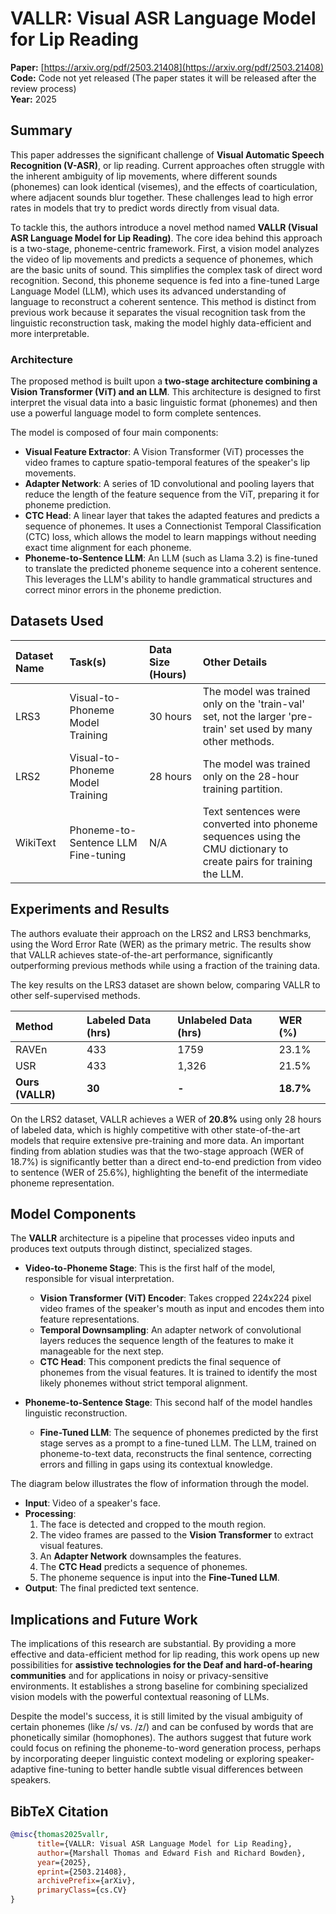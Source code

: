 # VALLR: Visual ASR Language Model for Lip Reading

**Paper:** [https://arxiv.org/pdf/2503.21408](https://arxiv.org/pdf/2503.21408)  
**Code:** Code not yet released (The paper states it will be released after the review process)  
**Year:** 2025

## Summary

This paper addresses the significant challenge of **Visual Automatic Speech Recognition (V-ASR)**, or lip reading. Current approaches often struggle with the inherent ambiguity of lip movements, where different sounds (phonemes) can look identical (visemes), and the effects of coarticulation, where adjacent sounds blur together. These challenges lead to high error rates in models that try to predict words directly from visual data.

To tackle this, the authors introduce a novel method named **VALLR (Visual ASR Language Model for Lip Reading)**. The core idea behind this approach is a two-stage, phoneme-centric framework. First, a vision model analyzes the video of lip movements and predicts a sequence of phonemes, which are the basic units of sound. This simplifies the complex task of direct word recognition. Second, this phoneme sequence is fed into a fine-tuned Large Language Model (LLM), which uses its advanced understanding of language to reconstruct a coherent sentence. This method is distinct from previous work because it separates the visual recognition task from the linguistic reconstruction task, making the model highly data-efficient and more interpretable.

### Architecture

The proposed method is built upon a **two-stage architecture combining a Vision Transformer (ViT) and an LLM**. This architecture is designed to first interpret the visual data into a basic linguistic format (phonemes) and then use a powerful language model to form complete sentences.

The model is composed of four main components:
*   **Visual Feature Extractor**: A Vision Transformer (ViT) processes the video frames to capture spatio-temporal features of the speaker's lip movements.
*   **Adapter Network**: A series of 1D convolutional and pooling layers that reduce the length of the feature sequence from the ViT, preparing it for phoneme prediction.
*   **CTC Head**: A linear layer that takes the adapted features and predicts a sequence of phonemes. It uses a Connectionist Temporal Classification (CTC) loss, which allows the model to learn mappings without needing exact time alignment for each phoneme.
*   **Phoneme-to-Sentence LLM**: An LLM (such as Llama 3.2) is fine-tuned to translate the predicted phoneme sequence into a coherent sentence. This leverages the LLM's ability to handle grammatical structures and correct minor errors in the phoneme prediction.

## Datasets Used

| Dataset Name | Task(s) | Data Size (Hours) | Other Details |
| :--- | :--- | :--- | :--- |
| LRS3 | Visual-to-Phoneme Model Training | 30 hours | The model was trained only on the 'train-val' set, not the larger 'pre-train' set used by many other methods. |
| LRS2 | Visual-to-Phoneme Model Training | 28 hours | The model was trained only on the 28-hour training partition. |
| WikiText | Phoneme-to-Sentence LLM Fine-tuning | N/A | Text sentences were converted into phoneme sequences using the CMU dictionary to create pairs for training the LLM. |

## Experiments and Results

The authors evaluate their approach on the LRS2 and LRS3 benchmarks, using the Word Error Rate (WER) as the primary metric. The results show that VALLR achieves state-of-the-art performance, significantly outperforming previous methods while using a fraction of the training data.

The key results on the LRS3 dataset are shown below, comparing VALLR to other self-supervised methods.

| Method | Labeled Data (hrs) | Unlabeled Data (hrs) | WER (%) |
| :--- | :--- | :--- | :--- |
| RAVEn | 433 | 1759 | 23.1% |
| USR | 433 | 1,326 | 21.5% |
| **Ours (VALLR)** | **30** | **-** | **18.7%** |

On the LRS2 dataset, VALLR achieves a WER of **20.8%** using only 28 hours of labeled data, which is highly competitive with other state-of-the-art models that require extensive pre-training and more data. An important finding from ablation studies was that the two-stage approach (WER of 18.7%) is significantly better than a direct end-to-end prediction from video to sentence (WER of 25.6%), highlighting the benefit of the intermediate phoneme representation.

## Model Components

The **VALLR** architecture is a pipeline that processes video inputs and produces text outputs through distinct, specialized stages.

-   **Video-to-Phoneme Stage**: This is the first half of the model, responsible for visual interpretation.
    -   **Vision Transformer (ViT) Encoder**: Takes cropped 224x224 pixel video frames of the speaker's mouth as input and encodes them into feature representations.
    -   **Temporal Downsampling**: An adapter network of convolutional layers reduces the sequence length of the features to make it manageable for the next step.
    -   **CTC Head**: This component predicts the final sequence of phonemes from the visual features. It is trained to identify the most likely phonemes without strict temporal alignment.

-   **Phoneme-to-Sentence Stage**: This second half of the model handles linguistic reconstruction.
    -   **Fine-Tuned LLM**: The sequence of phonemes predicted by the first stage serves as a prompt to a fine-tuned LLM. The LLM, trained on phoneme-to-text data, reconstructs the final sentence, correcting errors and filling in gaps using its contextual knowledge.

The diagram below illustrates the flow of information through the model.

*   **Input**: Video of a speaker's face.
*   **Processing**:
    1.  The face is detected and cropped to the mouth region.
    2.  The video frames are passed to the **Vision Transformer** to extract visual features.
    3.  An **Adapter Network** downsamples the features.
    4.  The **CTC Head** predicts a sequence of phonemes.
    5.  The phoneme sequence is input into the **Fine-Tuned LLM**.
*   **Output**: The final predicted text sentence.

## Implications and Future Work

The implications of this research are substantial. By providing a more effective and data-efficient method for lip reading, this work opens up new possibilities for **assistive technologies for the Deaf and hard-of-hearing communities** and for applications in noisy or privacy-sensitive environments. It establishes a strong baseline for combining specialized vision models with the powerful contextual reasoning of LLMs.

Despite the model's success, it is still limited by the visual ambiguity of certain phonemes (like /s/ vs. /z/) and can be confused by words that are phonetically similar (homophones). The authors suggest that future work could focus on refining the phoneme-to-word generation process, perhaps by incorporating deeper linguistic context modeling or exploring speaker-adaptive fine-tuning to better handle subtle visual differences between speakers.

## BibTeX Citation
```bibtex
@misc{thomas2025vallr,
      title={VALLR: Visual ASR Language Model for Lip Reading}, 
      author={Marshall Thomas and Edward Fish and Richard Bowden},
      year={2025},
      eprint={2503.21408},
      archivePrefix={arXiv},
      primaryClass={cs.CV}
}

